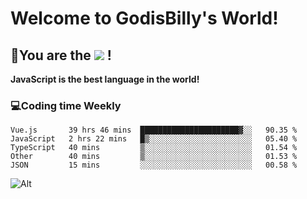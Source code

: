 # Welcome to GodisBilly's World!
## :partying_face:You are the  ![](https://visitor-badge.glitch.me/badge?page_id=Godisbilly.readme) !
**JavaScript is the best language in the world!**
### :computer:Coding time Weekly
  <!--START_SECTION:waka-->
```text
Vue.js       39 hrs 46 mins  ██████████████████████▓░░   90.35 % 
JavaScript   2 hrs 22 mins   █▒░░░░░░░░░░░░░░░░░░░░░░░   05.40 % 
TypeScript   40 mins         ▒░░░░░░░░░░░░░░░░░░░░░░░░   01.54 % 
Other        40 mins         ▒░░░░░░░░░░░░░░░░░░░░░░░░   01.53 % 
JSON         15 mins         ░░░░░░░░░░░░░░░░░░░░░░░░░   00.58 % 
```
<!--END_SECTION:waka-->
![Alt](https://repobeats.axiom.co/api/embed/eeff64f6cf3d966257bdb597911b88a4c137d508.svg "Repobeats analytics image")
